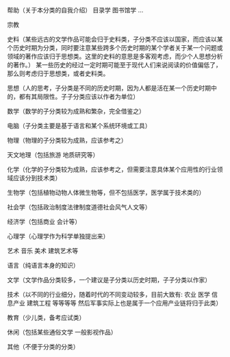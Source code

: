 
帮助（关于本分类的自我介绍）
    目录学  图书馆学 ...

宗教

史料（某些远古的文学作品可能会归于史料类，子分类不应该以国家，而应该以某个历史时期为分类，同时要注意某些跨多个历史时期的某个学者关于某一个问题或领域的著作应该归于思想类。这里的史料的意思是多客观考虑，而少个人思想分析的著作。）
某一些历史的经过一定时期可能至于现代人们来说阅读的价值偏低了，那么则考虑归于思想类，或者史料类。

思想（人的思考，子分类是不同的历史时期，因为人都是活在某一个历史时期中的，都有其局限性。子子分类应该以作者为单位）

数学（数学的子分类较为成熟和繁杂，完全借鉴之）

电脑（子分类主要是基于语言和某个系统环境或工具）

物理（物理的子分类较为成熟，应该参考之）

天文地理（包括旅游 地质研究等）

化学（化学的子分类较为成熟，应该参考之，但需要注意具体某个应用性的行业领域应该分到技术类）

生物学（包括植物动物人体微生物等，但不包括医学，医学属于技术类的）

社会学（包括政治制度法律制度道德社会风气人文等）

经济学（包括商业 会计等）

心理学（心理学作为科学单独提出来）

艺术
  音乐 美术 建筑艺术等

语言（纯语言本身的知识）

文学（文学作品分类较多，一个建议是子分类以历史时期，子子分类以作家）

技术（以不同的行业细分，随着时代的不同变动较多，目前大致有: 农业 医学 信息产业 建筑工程 等等等等 然后军事实际上也是属于一个应用产业链将归于此类）


教育（少儿类，备考应试类）

休闲（包括某些通俗文学 一般影视作品）

其他（不便于分类的分类）

